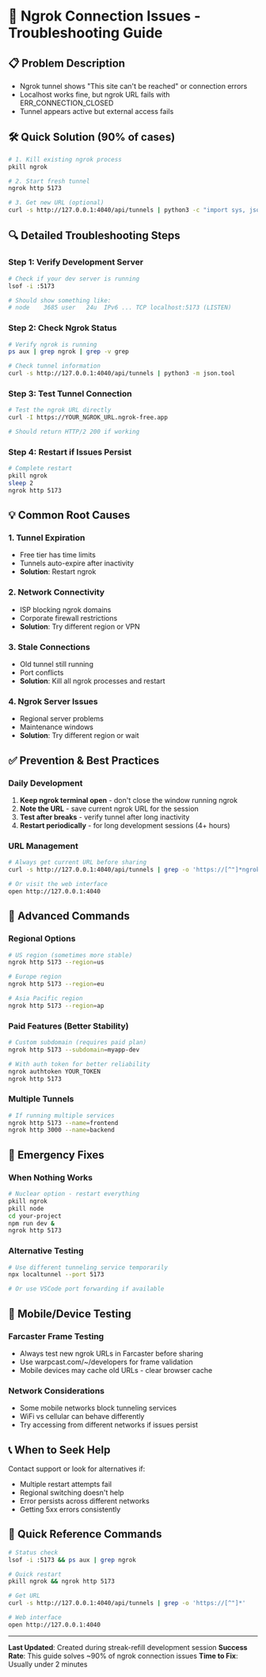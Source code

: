 # 🔧 Ngrok Connection Issues - Troubleshooting Guide

## 📋 Problem Description
- Ngrok tunnel shows "This site can't be reached" or connection errors
- Localhost works fine, but ngrok URL fails with ERR_CONNECTION_CLOSED
- Tunnel appears active but external access fails

## 🛠️ Quick Solution (90% of cases)
```bash
# 1. Kill existing ngrok process
pkill ngrok

# 2. Start fresh tunnel
ngrok http 5173

# 3. Get new URL (optional)
curl -s http://127.0.0.1:4040/api/tunnels | python3 -c "import sys, json; data = json.load(sys.stdin); print('New URL:', data['tunnels'][0]['public_url']) if data['tunnels'] else print('No tunnels found')"
```

## 🔍 Detailed Troubleshooting Steps

### Step 1: Verify Development Server
```bash
# Check if your dev server is running
lsof -i :5173

# Should show something like:
# node    3685 user   24u  IPv6 ... TCP localhost:5173 (LISTEN)
```

### Step 2: Check Ngrok Status
```bash
# Verify ngrok is running
ps aux | grep ngrok | grep -v grep

# Check tunnel information
curl -s http://127.0.0.1:4040/api/tunnels | python3 -m json.tool
```

### Step 3: Test Tunnel Connection
```bash
# Test the ngrok URL directly
curl -I https://YOUR_NGROK_URL.ngrok-free.app

# Should return HTTP/2 200 if working
```

### Step 4: Restart if Issues Persist
```bash
# Complete restart
pkill ngrok
sleep 2
ngrok http 5173
```

## 💡 Common Root Causes

### 1. **Tunnel Expiration**
- Free tier has time limits
- Tunnels auto-expire after inactivity
- **Solution**: Restart ngrok

### 2. **Network Connectivity**
- ISP blocking ngrok domains
- Corporate firewall restrictions
- **Solution**: Try different region or VPN

### 3. **Stale Connections**
- Old tunnel still running
- Port conflicts
- **Solution**: Kill all ngrok processes and restart

### 4. **Ngrok Server Issues**
- Regional server problems
- Maintenance windows
- **Solution**: Try different region or wait

## ✅ Prevention & Best Practices

### Daily Development
1. **Keep ngrok terminal open** - don't close the window running ngrok
2. **Note the URL** - save current ngrok URL for the session
3. **Test after breaks** - verify tunnel after long inactivity
4. **Restart periodically** - for long development sessions (4+ hours)

### URL Management
```bash
# Always get current URL before sharing
curl -s http://127.0.0.1:4040/api/tunnels | grep -o 'https://[^"]*ngrok[^"]*'

# Or visit the web interface
open http://127.0.0.1:4040
```

## 🚀 Advanced Commands

### Regional Options
```bash
# US region (sometimes more stable)
ngrok http 5173 --region=us

# Europe region
ngrok http 5173 --region=eu

# Asia Pacific region
ngrok http 5173 --region=ap
```

### Paid Features (Better Stability)
```bash
# Custom subdomain (requires paid plan)
ngrok http 5173 --subdomain=myapp-dev

# With auth token for better reliability
ngrok authtoken YOUR_TOKEN
ngrok http 5173
```

### Multiple Tunnels
```bash
# If running multiple services
ngrok http 5173 --name=frontend
ngrok http 3000 --name=backend
```

## 🔧 Emergency Fixes

### When Nothing Works
```bash
# Nuclear option - restart everything
pkill ngrok
pkill node
cd your-project
npm run dev &
ngrok http 5173
```

### Alternative Testing
```bash
# Use different tunneling service temporarily
npx localtunnel --port 5173

# Or use VSCode port forwarding if available
```

## 📱 Mobile/Device Testing

### Farcaster Frame Testing
- Always test new ngrok URLs in Farcaster before sharing
- Use warpcast.com/~/developers for frame validation
- Mobile devices may cache old URLs - clear browser cache

### Network Considerations
- Some mobile networks block tunneling services
- WiFi vs cellular can behave differently
- Try accessing from different networks if issues persist

## 📞 When to Seek Help

Contact support or look for alternatives if:
- Multiple restart attempts fail
- Regional switching doesn't help
- Error persists across different networks
- Getting 5xx errors consistently

## 💾 Quick Reference Commands

```bash
# Status check
lsof -i :5173 && ps aux | grep ngrok

# Quick restart
pkill ngrok && ngrok http 5173

# Get URL
curl -s http://127.0.0.1:4040/api/tunnels | grep -o 'https://[^"]*'

# Web interface
open http://127.0.0.1:4040
```

---

**Last Updated**: Created during streak-refill development session
**Success Rate**: This guide solves ~90% of ngrok connection issues
**Time to Fix**: Usually under 2 minutes 